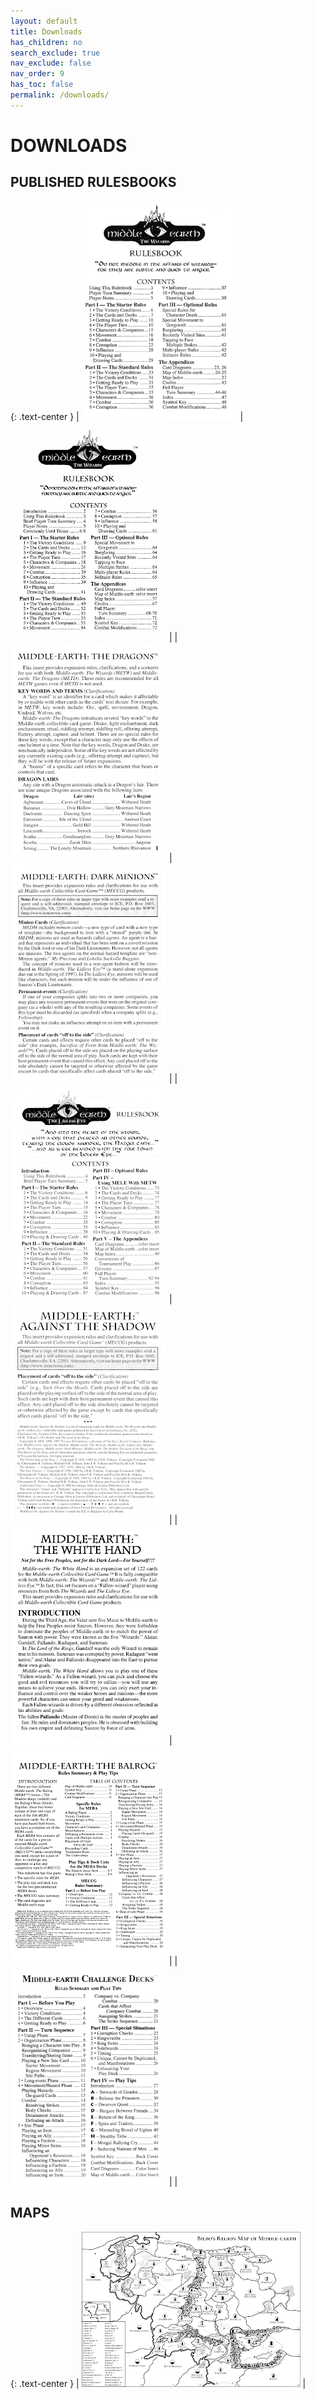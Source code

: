 ```yaml
---
layout: default
title: Downloads
has_children: no
search_exclude: true
nav_exclude: false
nav_order: 9
has_toc: false
permalink: /downloads/
---
```


# DOWNLOADS

## PUBLISHED RULESBOOKS

{: .text-center }
| [![](/assets/images/metw-ltd-cover.gif)](/assets/files/Middle-earth%20The%20Wizards%20Limited.pdf) | [![](/assets/images/metw-unltd-cover.gif)](/assets/files/Middle-earth%20The%20Wizards%20Unlimited.pdf) | 
| [![](/assets/images/metd-cover.gif)](/assets/files/Middle-earth%20The%20Dragons.pdf) | [![](/assets/images/medm-cover.gif)](/assets/files/Middle-earth%20Dark%20Minions.pdf) | 
| [![](/assets/images/mele-cover.gif)](/assets/files/Middle-earth%20The%20Lidless%20Eye.pdf) | [![](/assets/images/meas-cover.gif)](/assets/files/Middle-earth%20Against%20The%20Shadow.pdf) | 
| [![](/assets/images/mewh-cover.gif)](/assets/files/Middle-earth%20The%20White%20Hand.pdf) | [![](/assets/images/meba-cover.gif)](/assets/files/Middle-earth%20The%20Balrog.pdf) | 
| [![](/assets/images/mecd-cover.gif)](/assets/files/Middle-earth%20Challenge%20Decks.pdf)  |   | 

## MAPS

{: .text-center }
| [![](/assets/images/Bilbo's%20Region%20Map.gif)](/assets/files/Bilbo's%20Region%20Map.pdf) | 

